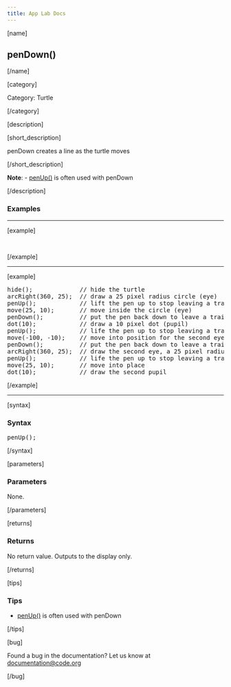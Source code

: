 ```yaml
---
title: App Lab Docs
---
```


[name]

## penDown()

[/name]


[category]

Category: Turtle

[/category]

[description]

[short_description]

penDown creates a line as the turtle moves

[/short_description]

**Note**: - [penUp()](/applab/docs/penUp) is often used with penDown

[/description]

### Examples
____________________________________________________

[example]

<pre>

</pre>

[/example]

____________________________________________________

[example]

<pre>
hide();             // hide the turtle
arcRight(360, 25);  // draw a 25 pixel radius circle (eye)
penUp();            // lift the pen up to stop leaving a trail
move(25, 10);       // move inside the circle (eye)
penDown();          // put the pen back down to leave a trail
dot(10);            // draw a 10 pixel dot (pupil)
penUp();            // life the pen up to stop leaving a trail
move(-100, -10);    // move into position for the second eye
penDown();          // put the pen back down to leave a trail
arcRight(360, 25);  // draw the second eye, a 25 pixel radius circle
penUp();            // life the pen up to stop leaving a trail
move(25, 10);       // move into place
dot(10);            // draw the second pupil
</pre>


[/example]

____________________________________________________

[syntax]

### Syntax
<pre>
penUp();
</pre>

[/syntax]

[parameters]

### Parameters


None.

[/parameters]

[returns]

### Returns
No return value. Outputs to the display only.

[/returns]

[tips]

### Tips
- [penUp()](/applab/docs/penUp) is often used with penDown

[/tips]

[bug]

Found a bug in the documentation? Let us know at documentation@code.org

[/bug]
